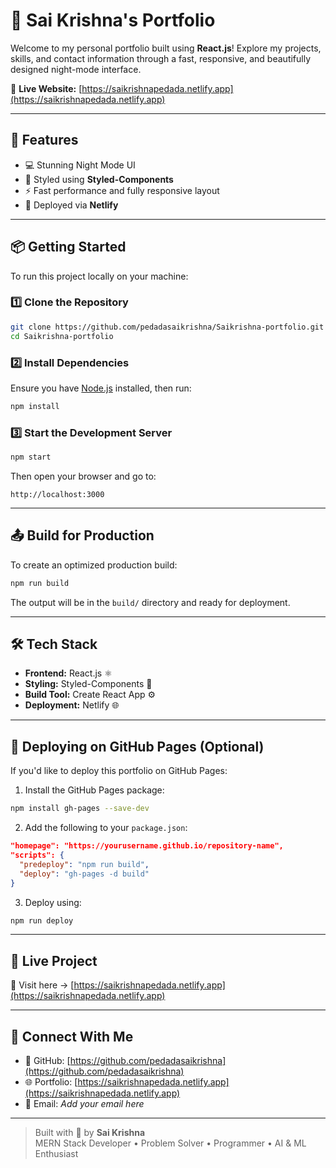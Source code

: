 # 🚀 Sai Krishna's Portfolio

Welcome to my personal portfolio built using **React.js**! Explore my projects, skills, and contact information through a fast, responsive, and beautifully designed night-mode interface.

🔗 **Live Website:** [https://saikrishnapedada.netlify.app](https://saikrishnapedada.netlify.app)

---

## 🌟 Features

- 💻 Stunning Night Mode UI
- 🎨 Styled using **Styled-Components**
- ⚡ Fast performance and fully responsive layout
- 🚀 Deployed via **Netlify**

---

## 📦 Getting Started

To run this project locally on your machine:

### 1️⃣ Clone the Repository

```bash
git clone https://github.com/pedadasaikrishna/Saikrishna-portfolio.git
cd Saikrishna-portfolio
```

### 2️⃣ Install Dependencies

Ensure you have [Node.js](https://nodejs.org) installed, then run:

```bash
npm install
```

### 3️⃣ Start the Development Server

```bash
npm start
```

Then open your browser and go to:

```
http://localhost:3000
```

---

## 📤 Build for Production

To create an optimized production build:

```bash
npm run build
```

The output will be in the `build/` directory and ready for deployment.

---

## 🛠️ Tech Stack

- **Frontend:** React.js ⚛️  
- **Styling:** Styled-Components 💅  
- **Build Tool:** Create React App ⚙️  
- **Deployment:** Netlify 🌐

---

## 🚀 Deploying on GitHub Pages (Optional)

If you'd like to deploy this portfolio on GitHub Pages:

1. Install the GitHub Pages package:

```bash
npm install gh-pages --save-dev
```

2. Add the following to your `package.json`:

```json
"homepage": "https://yourusername.github.io/repository-name",
"scripts": {
  "predeploy": "npm run build",
  "deploy": "gh-pages -d build"
}
```

3. Deploy using:

```bash
npm run deploy
```

---

## 🔗 Live Project

🌟 Visit here → [https://saikrishnapedada.netlify.app](https://saikrishnapedada.netlify.app)

---

## 🙌 Connect With Me

- 🔗 GitHub: [https://github.com/pedadasaikrishna](https://github.com/pedadasaikrishna)  
- 🌐 Portfolio: [https://saikrishnapedada.netlify.app](https://saikrishnapedada.netlify.app)  
- 📧 Email: *Add your email here*  

---

> Built with 💖 by **Sai Krishna**  
> MERN Stack Developer • Problem Solver • Programmer • AI & ML Enthusiast
